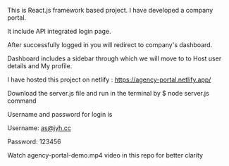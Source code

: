 This is React.js framework based project. I have developed a company portal.

It include API integrated login page. 

After successfully logged in you will redirect to company's dashboard.

Dashboard includes a sidebar through which we will move to to Host user details and My profile.

I have hosted this project on netlify : https://agency-portal.netlify.app/

Download the server.js file and run in the terminal by $ node server.js command

Username and password for login is 

Username: as@jyh.cc

Password: 123456

Watch agency-portal-demo.mp4 video in this repo for better clarity
